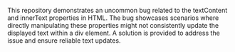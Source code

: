 This repository demonstrates an uncommon bug related to the textContent and innerText properties in HTML.  The bug showcases scenarios where directly manipulating these properties might not consistently update the displayed text within a div element.  A solution is provided to address the issue and ensure reliable text updates.